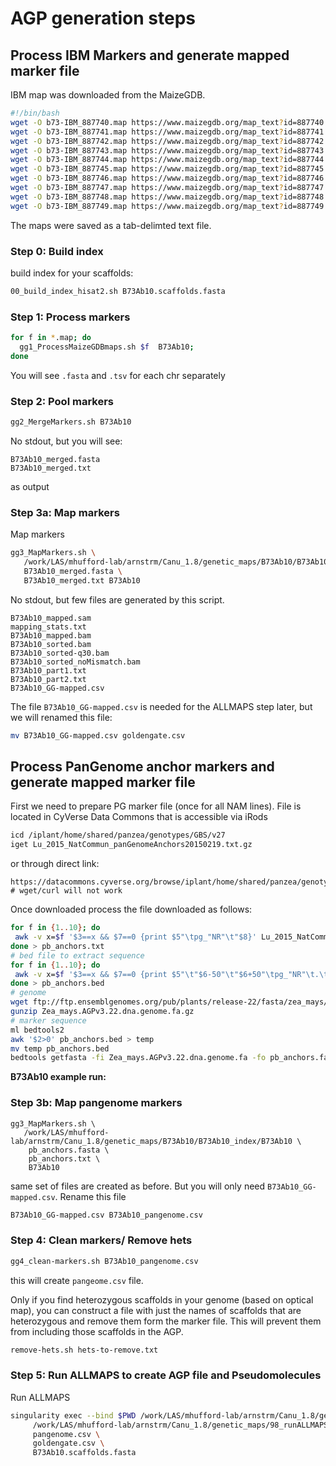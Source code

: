 # AGP generation steps

## Process IBM Markers and generate mapped marker file

IBM map was downloaded from the MaizeGDB. 

```bash
#!/bin/bash
wget -O b73-IBM_887740.map https://www.maizegdb.org/map_text?id=887740
wget -O b73-IBM_887741.map https://www.maizegdb.org/map_text?id=887741
wget -O b73-IBM_887742.map https://www.maizegdb.org/map_text?id=887742
wget -O b73-IBM_887743.map https://www.maizegdb.org/map_text?id=887743
wget -O b73-IBM_887744.map https://www.maizegdb.org/map_text?id=887744
wget -O b73-IBM_887745.map https://www.maizegdb.org/map_text?id=887745
wget -O b73-IBM_887746.map https://www.maizegdb.org/map_text?id=887746
wget -O b73-IBM_887747.map https://www.maizegdb.org/map_text?id=887747
wget -O b73-IBM_887748.map https://www.maizegdb.org/map_text?id=887748
wget -O b73-IBM_887749.map https://www.maizegdb.org/map_text?id=887749
```

The maps were saved as a tab-delimted text file.

### Step 0: Build index

build index for your scaffolds:

```bash
00_build_index_hisat2.sh B73Ab10.scaffolds.fasta
```


### Step 1: Process markers

```bash
for f in *.map; do
  gg1_ProcessMaizeGDBmaps.sh $f  B73Ab10;
done
```

You will see `.fasta` and `.tsv` for each chr separately

### Step 2: Pool markers

```bash
gg2_MergeMarkers.sh B73Ab10
```

No stdout, but you will see:

```
B73Ab10_merged.fasta
B73Ab10_merged.txt
```

as output

### Step 3a: Map markers

Map markers

```bash
gg3_MapMarkers.sh \
   /work/LAS/mhufford-lab/arnstrm/Canu_1.8/genetic_maps/B73Ab10/B73Ab10_index/B73Ab10 \
   B73Ab10_merged.fasta \
   B73Ab10_merged.txt B73Ab10
```

No stdout, but few files are generated by this script.

```
B73Ab10_mapped.sam
mapping_stats.txt
B73Ab10_mapped.bam
B73Ab10_sorted.bam
B73Ab10_sorted-q30.bam
B73Ab10_sorted_noMismatch.bam
B73Ab10_part1.txt
B73Ab10_part2.txt
B73Ab10_GG-mapped.csv
```

The file `B73Ab10_GG-mapped.csv` is needed for the ALLMAPS step later, but we will renamed this file:

```bash
mv B73Ab10_GG-mapped.csv goldengate.csv
```

## Process PanGenome anchor markers and generate mapped marker file

First we need to prepare PG marker file (once for all NAM lines). File is located in CyVerse Data Commons that is accessible via iRods

```bash
icd /iplant/home/shared/panzea/genotypes/GBS/v27
iget Lu_2015_NatCommun_panGenomeAnchors20150219.txt.gz
```
or through direct link:

```
https://datacommons.cyverse.org/browse/iplant/home/shared/panzea/genotypes/GBS/v27/Lu_2015_NatCommun_panGenomeAnchors20150219.txt.gz
# wget/curl will not work
```

Once downloaded process the file downloaded as follows:

```bash
for f in {1..10}; do
 awk -v x=$f '$3==x && $7==0 {print $5"\tpg_"NR"\t"$8}' Lu_2015_NatCommun_panGenomeAnchors20150219.txt;
done > pb_anchors.txt
# bed file to extract sequence
for f in {1..10}; do
 awk -v x=$f '$3==x && $7==0 {print $5"\t"$6-50"\t"$6+50"\tpg_"NR"\t.\t+"}' Lu_2015_NatCommun_panGenomeAnchors20150219.txt;
done > pb_anchors.bed
# genome
wget ftp://ftp.ensemblgenomes.org/pub/plants/release-22/fasta/zea_mays/dna/Zea_mays.AGPv3.22.dna.genome.fa.gz
gunzip Zea_mays.AGPv3.22.dna.genome.fa.gz
# marker sequence
ml bedtools2
awk '$2>0' pb_anchors.bed > temp
mv temp pb_anchors.bed
bedtools getfasta -fi Zea_mays.AGPv3.22.dna.genome.fa -fo pb_anchors.fasta -bed pb_anchors.bed  -name
```

**B73Ab10 example run:**

### Step 3b: Map pangenome markers

```
gg3_MapMarkers.sh \
   /work/LAS/mhufford-lab/arnstrm/Canu_1.8/genetic_maps/B73Ab10/B73Ab10_index/B73Ab10 \
    pb_anchors.fasta \
    pb_anchors.txt \
    B73Ab10
```

same set of files are created as before. But you will only need `B73Ab10_GG-mapped.csv`. Rename this file

```bash
B73Ab10_GG-mapped.csv B73Ab10_pangenome.csv
```

### Step 4: Clean markers/ Remove hets

```bash
gg4_clean-markers.sh B73Ab10_pangenome.csv
```

this will create `pangeome.csv` file.

Only if you find heterozygous scaffolds in your genome (based on optical map), you can construct a file with just the names of scaffolds that are heterozygous and remove them form the marker file. This will prevent them from including those scaffolds in the AGP.

```bash
remove-hets.sh hets-to-remove.txt
```


### Step 5: Run ALLMAPS to create AGP file and Pseudomolecules


Run ALLMAPS
```bash
singularity exec --bind $PWD /work/LAS/mhufford-lab/arnstrm/Canu_1.8/genetic_maps/jcvi.simg \
     /work/LAS/mhufford-lab/arnstrm/Canu_1.8/genetic_maps/98_runALLMAPS.sh \
     pangenome.csv \
     goldengate.csv \
     B73Ab10.scaffolds.fasta
```
